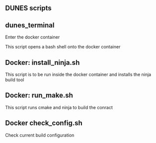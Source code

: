 ## DUNES scripts 

## dunes_terminal

Enter the docker container

This script opens a bash shell onto the docker container

## Docker: install_ninja.sh

This script is to be run inside the docker container and installs the ninja build tool

## Docker: run_make.sh

This script runs cmake and ninja to build the conract

## Docker check_config.sh

Check current build configuration